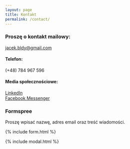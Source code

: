 ```yaml
---
layout: page
title: Kontakt
permalink: /contact/
---
```

### Proszę o kontakt mailowy:  
jacek.bldy@gmail.com  

#### Telefon:  
(+48) 784 967 596
 
#### Media społecznościowe:  
[LinkedIn](https://www.linkedin.com/in/jacek-blady-47718a118)  
[Facebook Messenger](https://m.me/jacek.blady.9)  

### Formspree

Proszę wpisać nazwę, adres email oraz treść wiadomości.

{% include form.html %}

{% include modal.html %}